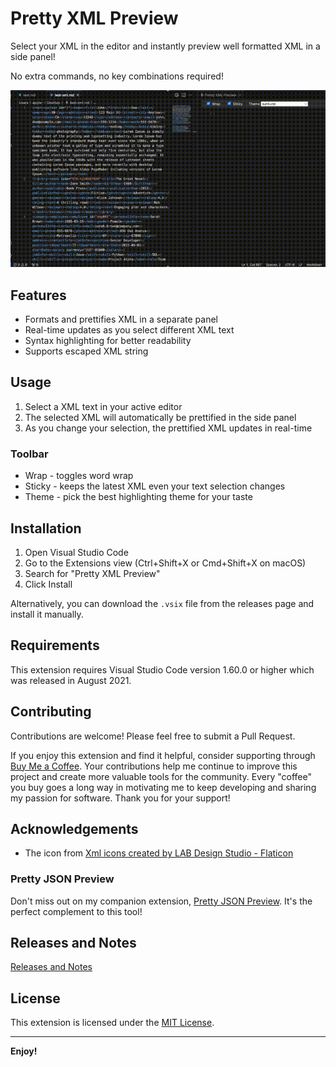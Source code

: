 # Pretty XML Preview

Select your XML in the editor and instantly preview well formatted XML in a side panel!

No extra commands, no key combinations required!

![Pretty XML Preview Basic Features](resources/prettyXmlPreview1.gif)

## Features

- Formats and prettifies XML in a separate panel
- Real-time updates as you select different XML text
- Syntax highlighting for better readability
- Supports escaped XML string

## Usage

1. Select a XML text in your active editor
2. The selected XML will automatically be prettified in the side panel
3. As you change your selection, the prettified XML updates in real-time

### Toolbar

- Wrap - toggles word wrap
- Sticky - keeps the latest XML even your text selection changes
- Theme - pick the best highlighting theme for your taste

## Installation

1. Open Visual Studio Code
2. Go to the Extensions view (Ctrl+Shift+X or Cmd+Shift+X on macOS)
3. Search for "Pretty XML Preview"
4. Click Install

Alternatively, you can download the `.vsix` file from the releases page and install it manually.

## Requirements

This extension requires Visual Studio Code version 1.60.0 or higher which was released in August 2021.

## Contributing

Contributions are welcome! Please feel free to submit a Pull Request.

If you enjoy this extension and find it helpful, consider supporting through [Buy Me a Coffee](https://buymeacoffee.com/applerk). Your contributions help me continue to improve this project and create more valuable tools for the community. Every "coffee" you buy goes a long way in motivating me to keep developing and sharing my passion for software. Thank you for your support!

## Acknowledgements

- The icon from [Xml icons created by LAB Design Studio - Flaticon](https://www.flaticon.com/free-icons/xml)

### Pretty JSON Preview

Don't miss out on my companion extension, [Pretty JSON Preview](https://marketplace.visualstudio.com/items?itemName=appler.pretty-json-preview). It's the perfect complement to this tool!

## Releases and Notes

[Releases and Notes](https://github.com/appler1009/vscode-xml-prettify/releases)

## License

This extension is licensed under the [MIT License](LICENSE).

---

**Enjoy!**